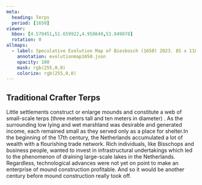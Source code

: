 ```yaml
---
meta:
  heading: Terps
  period: [1650]
viewer:
  bbox: [4.579451,51.659922,4.958649,51.849078]
  rotation: 0
allmaps:
  - label: Speculative Evolution Map of Biesbosch (1650) 2023. 85 x 110 mm. The Berlage.
    annotation: evolutionmap1650.json
    opacity: 100
    mask: rgb(255,0,0)
    colorize: rgb(255,0,0)
---
```


## Traditional Crafter Terps

Little settlements construct or enlarge mounds and constitute a web of small-scale terps (three meters tall and ten meters in diameter) . As the surrounding low lying and wet marshland was desirable and generated income, each remained small as they served only as a place for shelter.In the beginning of the 17th century, the Netherlands accumulated a lot of wealth with a flourishing trade network. Rich individuals, like Bisschops and business people, wanted to invest in infrastructural undertakings which led to the phenomenon of draining large-scale lakes in the Netherlands. Regardless, technological advances were not yet on point to make an enterprise of mound construction profitable. And so it would be another century before mound construction really took off. 